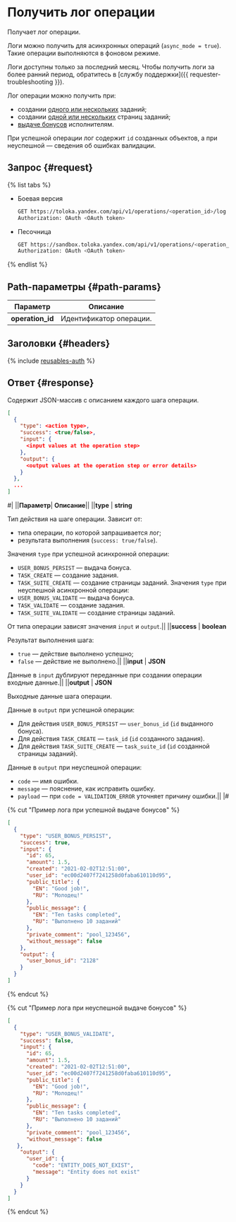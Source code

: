 # Получить лог операции

Получает лог операции.

Логи можно получить для асинхронных операций (`async_mode = true`). Такие операции выполняются в фоновом режиме.

Логи доступны только за последний месяц. Чтобы получить логи за более ранний период, обратитесь в [службу поддержки]({{ requester-troubleshooting }}).

Лог операции можно получить при:

- создании [одного или нескольких](create-task.md) заданий;
- создании [одной или нескольких](create-task-suite.md) страниц заданий;
- [выдаче бонусов](create-bonus.md) исполнителям.

При успешной операции лог содержит `id` созданных объектов, а при неуспешной — сведения об ошибках валидации.

## Запрос {#request}

{% list tabs %}

- Боевая версия

    ```bash
    GET https://toloka.yandex.com/api/v1/operations/<operation_id>/log
    Authorization: OAuth <OAuth token>
    ```

- Песочница

    ```bash
    GET https://sandbox.toloka.yandex.com/api/v1/operations/<operation_id>/log
    Authorization: OAuth <OAuth token>
    ```

{% endlist %}
## Path-параметры {#path-params}

Параметр | Описание
----- | -----
**operation_id** | Идентификатор операции.

## Заголовки {#headers}

{% include [reusables-auth](../_includes/reusables/id-reusables/auth.md) %}

## Ответ {#response}

Содержит JSON-массив с описанием каждого шага операции.

```json
[
  {
    "type": <action type>,
    "success": <true/false>,
    "input": {
      <input values at the operation step>
    },
    "output": {
      <output values at the operation step or error details>
    }
  },
  ...
]
```

#|
||**Параметр**| **Описание**||
||**type** | **string**

Тип действия на шаге операции. Зависит от:

- типа операции, по которой запрашивается лог;
- результата выполнения (`success: true/false`).

Значения `type` при успешной асинхронной операции:

- `USER_BONUS_PERSIST` — выдача бонуса.
- `TASK_CREATE` — создание задания.
- `TASK_SUITE_CREATE` — создание страницы заданий.
Значения `type` при неуспешной асинхронной операции:
- `USER_BONUS_VALIDATE` — выдача бонуса.
- `TASK_VALIDATE` — создание задания.
- `TASK_SUITE_VALIDATE` — создание страницы заданий.

От типа операции зависят значения `input` и `output`.||
||**success** | **boolean**

Результат выполнения шага:

- `true` — действие выполнено успешно;
- `false` — действие не выполнено.||
||**input** | **JSON**

Данные в `input` дублируют переданные при создании операции входные данные.||
||**output** | **JSON**

Выходные данные шага операции.

Данные в `output` при успешной операции:

- Для действия `USER_BONUS_PERSIST` — `user_bonus_id` (`id` выданного бонуса).
- Для действия `TASK_CREATE` — `task_id` (`id` созданного задания).
- Для действия `TASK_SUITE_CREATE` — `task_suite_id` (`id` созданной страницы заданий).

Данные в `output` при неуспешной операции:

- `code` — имя ошибки.
- `message` — пояснение, как исправить ошибку.
- `payload` — при `code = VALIDATION_ERROR` уточняет причину ошибки.||
|#

{% cut "Пример лога при успешной выдаче бонусов" %}

```json
[
  {
    "type": "USER_BONUS_PERSIST",
    "success": true,
    "input": {
      "id": 65,
      "amount": 1.5,
      "created": "2021-02-02T12:51:00",
      "user_id": "ec00d2407f7241258d0faba610110d95",
      "public_title": {
        "EN": "Good job!",
        "RU": "Молодец!"
      },
      "public_message": {
        "EN": "Ten tasks completed",
        "RU": "Выполнено 10 заданий"
      },
      "private_comment": "pool_123456",
      "without_message": false
    },
    "output": {
      "user_bonus_id": "2128"
    }
  }
]
```

{% endcut %}

{% cut "Пример лога при неуспешной выдаче бонусов" %}

```json
[
  {
    "type": "USER_BONUS_VALIDATE",
    "success": false,
    "input": {
      "id": 65,
      "amount": 1.5,
      "created": "2021-02-02T12:51:00",
      "user_id": "ec00d2407f7241258d0faba610110d95",
      "public_title": {
        "EN": "Good job!",
        "RU": "Молодец!"
      },
      "public_message": {
        "EN": "Ten tasks completed",
        "RU": "Выполнено 10 заданий"
      },
      "private_comment": "pool_123456",
      "without_message": false
   },
    "output": {
      "user_id": {
        "code": "ENTITY_DOES_NOT_EXIST",
        "message": "Entity does not exist"
      }
    }
  }
]
```

{% endcut %}